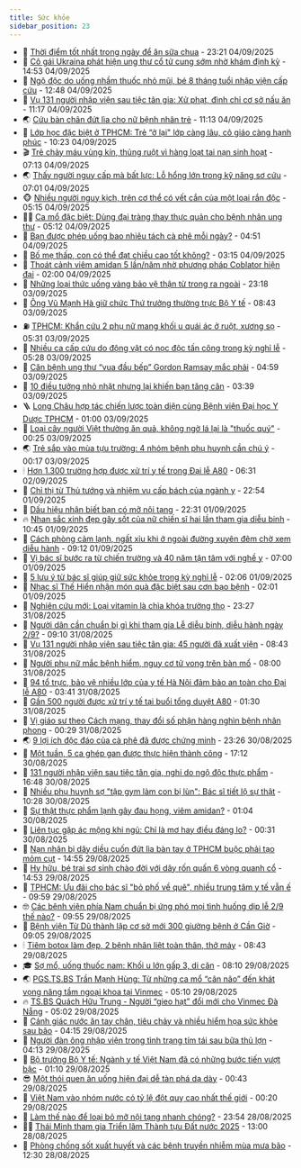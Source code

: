 ```yaml
---
title: Sức khỏe
sidebar_position: 23
---
```


<!-- dantri-suc-khoe:START -->
- 🤔 [Thời điểm tốt nhất trong ngày để ăn sữa chua](https://dantri.com.vn/suc-khoe/thoi-diem-tot-nhat-trong-ngay-de-an-sua-chua-20250904172733965.htm) - 23:21 04/09/2025
- 🚦 [Cô gái Ukraina phát hiện ung thư cổ tử cung sớm nhờ khám định kỳ](https://dantri.com.vn/suc-khoe/co-gai-ukraina-phat-hien-ung-thu-co-tu-cung-som-nho-kham-dinh-ky-20250904214308155.htm) - 14:53 04/09/2025
- 🤖 [Ngộ độc do uống nhầm thuốc nhỏ mũi, bé 8 tháng tuổi nhập viện cấp cứu](https://dantri.com.vn/suc-khoe/ngo-doc-do-uong-nham-thuoc-nho-mui-be-8-thang-tuoi-nhap-vien-cap-cuu-20250904171251197.htm) - 12:48 04/09/2025
- 🐻 [Vụ 131 người nhập viện sau tiệc tân gia: Xử phạt, đình chỉ cơ sở nấu ăn](https://dantri.com.vn/suc-khoe/vu-131-nguoi-nhap-vien-sau-tiec-tan-gia-xu-phat-dinh-chi-co-so-nau-an-20250904173500579.htm) - 11:17 04/09/2025
- 🌏 [Cứu bàn chân đứt lìa cho nữ bệnh nhân trẻ](https://dantri.com.vn/suc-khoe/cuu-ban-chan-dut-lia-cho-nu-benh-nhan-tre-20250904180915987.htm) - 11:13 04/09/2025
- 👺 [Lớp học đặc biệt ở TPHCM: Trẻ “ở lại&quot; lớp càng lâu, cô giáo càng hạnh phúc](https://dantri.com.vn/suc-khoe/lop-hoc-dac-biet-o-tphcm-tre-o-lai-lop-cang-lau-co-giao-cang-hanh-phuc-20250904140023201.htm) - 10:23 04/09/2025
- 🎬 [Trẻ chảy máu vùng kín, thủng ruột vì hàng loạt tai nạn sinh hoạt](https://dantri.com.vn/suc-khoe/tre-chay-mau-vung-kin-thung-ruot-vi-hang-loat-tai-nan-sinh-hoat-20250904121103746.htm) - 07:13 04/09/2025
- 🌏 [Thấy người nguy cấp mà bất lực: Lỗ hổng lớn trong kỹ năng sơ cứu](https://dantri.com.vn/suc-khoe/thay-nguoi-nguy-cap-ma-bat-luc-lo-hong-lon-trong-ky-nang-so-cuu-20250811123314183.htm) - 07:01 04/09/2025
- 🐵 [Nhiều người nguy kịch, trên cơ thể có vết cắn của một loại rắn độc](https://dantri.com.vn/suc-khoe/nhieu-nguoi-nguy-kich-tren-co-the-co-vet-can-cua-mot-loai-ran-doc-20250904115919174.htm) - 05:15 04/09/2025
- 👨‍🏫 [Ca mổ đặc biệt: Dùng đại tràng thay thực quản cho bệnh nhân ung thư](https://dantri.com.vn/suc-khoe/ca-mo-dac-biet-dung-dai-trang-thay-thuc-quan-cho-benh-nhan-ung-thu-20250904120837427.htm) - 05:12 04/09/2025
- 🤗 [Bạn được phép uống bao nhiêu tách cà phê mỗi ngày?](https://dantri.com.vn/suc-khoe/ban-duoc-phep-uong-bao-nhieu-tach-ca-phe-moi-ngay-20250904102805184.htm) - 04:51 04/09/2025
- 🫶 [Bố mẹ thấp, con có thể đạt chiều cao tốt không?](https://dantri.com.vn/suc-khoe/bo-me-thap-con-co-the-dat-chieu-cao-tot-khong-20250903120558372.htm) - 03:15 04/09/2025
- 🙉 [Thoát cảnh viêm amidan 5 lần/năm nhờ phương pháp Coblator hiện đại](https://dantri.com.vn/suc-khoe/thoat-canh-viem-amidan-5-lannam-nho-phuong-phap-coblator-hien-dai-20250831102229585.htm) - 02:00 04/09/2025
- 🦅 [Những loại thức uống vàng bảo vệ thận từ trong ra ngoài](https://dantri.com.vn/suc-khoe/nhung-loai-thuc-uong-vang-bao-ve-than-tu-trong-ra-ngoai-20250902101724879.htm) - 23:18 03/09/2025
- 🐘 [Ông Vũ Mạnh Hà giữ chức Thứ trưởng thường trực Bộ Y tế](https://dantri.com.vn/suc-khoe/ong-vu-manh-ha-giu-chuc-thu-truong-thuong-truc-bo-y-te-20250903151223460.htm) - 08:43 03/09/2025
- ⛽️ [TPHCM: Khẩn cứu 2 phụ nữ mang khối u quái ác ở ruột, xương sọ](https://dantri.com.vn/suc-khoe/tphcm-khan-cuu-2-phu-nu-mang-khoi-u-quai-ac-o-ruot-xuong-so-20250903122407480.htm) - 05:31 03/09/2025
- 🤡 [Nhiều ca cấp cứu do động vật có nọc độc tấn công trong kỳ nghỉ lễ](https://dantri.com.vn/suc-khoe/nhieu-ca-cap-cuu-do-dong-vat-co-noc-doc-tan-cong-trong-ky-nghi-le-20250903104110420.htm) - 05:28 03/09/2025
- 💼 [Căn bệnh ung thư “vua đầu bếp” Gordon Ramsay mắc phải](https://dantri.com.vn/suc-khoe/can-benh-ung-thu-vua-dau-bep-gordon-ramsay-mac-phai-20250903114729751.htm) - 04:59 03/09/2025
- 🤔 [10 điều tưởng nhỏ nhặt nhưng lại khiến bạn tăng cân](https://dantri.com.vn/suc-khoe/10-dieu-tuong-nho-nhat-nhung-lai-khien-ban-tang-can-20250901193601307.htm) - 03:39 03/09/2025
- 🪜 [Long Châu hợp tác chiến lược toàn diện cùng Bệnh viện Đại học Y Dược TPHCM](https://dantri.com.vn/suc-khoe/long-chau-hop-tac-chien-luoc-toan-dien-cung-benh-vien-dai-hoc-y-duoc-tphcm-20250902144942400.htm) - 01:00 03/09/2025
- 📝 [Loại cây người Việt thường ăn quả, không ngờ lá lại là &quot;thuốc quý&quot;](https://dantri.com.vn/suc-khoe/loai-cay-nguoi-viet-thuong-an-qua-khong-ngo-la-lai-la-thuoc-quy-20250903065436866.htm) - 00:25 03/09/2025
- 🌏 [Trẻ sắp vào mùa tựu trường: 4 nhóm bệnh phụ huynh cần chú ý](https://dantri.com.vn/suc-khoe/tre-sap-vao-mua-tuu-truong-4-nhom-benh-phu-huynh-can-chu-y-20250831095530256.htm) - 00:17 03/09/2025
- 🕯 [Hơn 1.300 trường hợp được xử trí y tế trong Đại lễ A80](https://dantri.com.vn/suc-khoe/hon-1300-truong-hop-duoc-xu-tri-y-te-trong-dai-le-a80-20250902131735515.htm) - 06:31 02/09/2025
- 🦍 [Chỉ thị từ Thủ tướng và nhiệm vụ cấp bách của ngành y](https://dantri.com.vn/suc-khoe/chi-thi-tu-thu-tuong-va-nhiem-vu-cap-bach-cua-nganh-y-20250831013255913.htm) - 22:54 01/09/2025
- 🌈 [Dấu hiệu nhận biết bạn có mỡ nội tạng](https://dantri.com.vn/suc-khoe/dau-hieu-nhan-biet-ban-co-mo-noi-tang-20250831203904032.htm) - 22:31 01/09/2025
- 🔥 [Nhan sắc xinh đẹp gây sốt của nữ chiến sĩ hai lần tham gia diễu binh](https://dantri.com.vn/doi-song/nhan-sac-xinh-dep-gay-sot-cua-nu-chien-si-hai-lan-tham-gia-dieu-binh-20250901171715383.htm) - 10:45 01/09/2025
- 🌊 [Cách phòng cảm lạnh, ngất xỉu khi ở ngoài đường xuyên đêm chờ xem diễu hành](https://dantri.com.vn/suc-khoe/cach-phong-cam-lanh-ngat-xiu-khi-o-ngoai-duong-xuyen-dem-cho-xem-dieu-hanh-20250901161016651.htm) - 09:12 01/09/2025
- 🚦 [Vị bác sĩ bước ra từ chiến trường và 40 năm tận tâm với nghề y](https://dantri.com.vn/suc-khoe/vi-bac-si-buoc-ra-tu-chien-truong-va-40-nam-tan-tam-voi-nghe-y-20250901115749400.htm) - 07:00 01/09/2025
- 🤖 [5 lưu ý từ bác sĩ giúp giữ sức khỏe trong kỳ nghỉ lễ](https://dantri.com.vn/suc-khoe/5-luu-y-tu-bac-si-giup-giu-suc-khoe-trong-ky-nghi-le-20250831084406154.htm) - 02:06 01/09/2025
- 🤡 [Nhạc sĩ Thế Hiển nhận món quà đặc biệt sau cơn bạo bệnh](https://dantri.com.vn/suc-khoe/nhac-si-the-hien-nhan-mon-qua-dac-biet-sau-con-bao-benh-20250901075043530.htm) - 02:01 01/09/2025
- 💂 [Nghiên cứu mới: Loại vitamin là chìa khóa trường thọ](https://dantri.com.vn/suc-khoe/nghien-cuu-moi-loai-vitamin-la-chia-khoa-truong-tho-20250831080520959.htm) - 23:27 31/08/2025
- 🦄 [Người dân cần chuẩn bị gì khi tham gia Lễ diễu binh, diễu hành ngày 2/9?](https://dantri.com.vn/suc-khoe/nguoi-dan-can-chuan-bi-gi-khi-tham-gia-le-dieu-binh-dieu-hanh-ngay-29-20250831154942956.htm) - 09:10 31/08/2025
- 🧠 [Vụ 131 người nhập viện sau tiệc tân gia: 45 người đã xuất viện](https://dantri.com.vn/suc-khoe/vu-131-nguoi-nhap-vien-sau-tiec-tan-gia-45-nguoi-da-xuat-vien-20250831133455908.htm) - 08:43 31/08/2025
- 🤖 [Người phụ nữ mắc bệnh hiểm, nguy cơ tử vong trên bàn mổ](https://dantri.com.vn/suc-khoe/nguoi-phu-nu-mac-benh-hiem-nguy-co-tu-vong-tren-ban-mo-20250831124219865.htm) - 08:00 31/08/2025
- 💼 [94 tổ trực, bảo vệ nhiều lớp của y tế Hà Nội đảm bảo an toàn cho Đại lễ A80](https://dantri.com.vn/suc-khoe/94-to-truc-bao-ve-nhieu-lop-cua-y-te-ha-noi-dam-bao-an-toan-cho-dai-le-a80-20250831100152907.htm) - 03:41 31/08/2025
- 🧰 [Gần 500 người được xử trí y tế tại buổi tổng duyệt A80](https://dantri.com.vn/suc-khoe/gan-500-nguoi-duoc-xu-tri-y-te-tai-buoi-tong-duyet-a80-20250830190643133.htm) - 01:30 31/08/2025
- 🎉 [Vị giáo sư theo Cách mạng, thay đổi số phận hàng nghìn bệnh nhân phong](https://dantri.com.vn/suc-khoe/vi-giao-su-theo-cach-mang-thay-doi-so-phan-hang-nghin-benh-nhan-phong-20250830203647811.htm) - 00:29 31/08/2025
- 🌏 [9 lợi ích độc đáo của cà phê đã được chứng minh](https://dantri.com.vn/suc-khoe/9-loi-ich-doc-dao-cua-ca-phe-da-duoc-chung-minh-20250830161638571.htm) - 23:26 30/08/2025
- 📝 [Một tuần, 5 ca ghép gan được thực hiện thành công](https://dantri.com.vn/suc-khoe/mot-tuan-5-ca-ghep-gan-duoc-thuc-hien-thanh-cong-20250831000908359.htm) - 17:12 30/08/2025
- 🧠 [131 người nhập viện sau tiệc tân gia, nghi do ngộ độc thực phẩm](https://dantri.com.vn/suc-khoe/131-nguoi-nhap-vien-sau-tiec-tan-gia-nghi-do-ngo-doc-thuc-pham-20250830200733161.htm) - 16:48 30/08/2025
- 🚀 [Nhiều phụ huynh sợ &quot;tập gym làm con bị lùn&quot;: Bác sĩ tiết lộ sự thật](https://dantri.com.vn/suc-khoe/nhieu-phu-huynh-so-tap-gym-lam-con-bi-lun-bac-si-tiet-lo-su-that-20250830075833589.htm) - 10:28 30/08/2025
- 💯 [Sự thật thực phẩm lạnh gây đau họng, viêm amidan?](https://dantri.com.vn/suc-khoe/su-that-thuc-pham-lanh-gay-dau-hong-viem-amidan-20250830075344475.htm) - 01:04 30/08/2025
- 🫶 [Liên tục gặp ác mộng khi ngủ: Chỉ là mơ hay điều đáng lo?](https://dantri.com.vn/suc-khoe/lien-tuc-gap-ac-mong-khi-ngu-chi-la-mo-hay-dieu-dang-lo-20250829202641512.htm) - 00:31 30/08/2025
- 👹 [Nạn nhân bị dây diều cuốn đứt lìa bàn tay ở TPHCM buộc phải tạo mỏm cụt](https://dantri.com.vn/suc-khoe/nan-nhan-bi-day-dieu-cuon-dut-lia-ban-tay-o-tphcm-buoc-phai-tao-mom-cut-20250829203052899.htm) - 14:55 29/08/2025
- 🤩 [Hy hữu, bé trai sơ sinh chào đời với dây rốn quấn 6 vòng quanh cổ](https://dantri.com.vn/suc-khoe/hy-huu-be-trai-so-sinh-chao-doi-voi-day-ron-quan-6-vong-quanh-co-20250829195637913.htm) - 14:53 29/08/2025
- 🌊 [TPHCM: Ưu đãi cho bác sĩ &quot;bỏ phố về quê&quot;, nhiều trung tâm y tế vẫn ế](https://dantri.com.vn/suc-khoe/tphcm-uu-dai-cho-bac-si-bo-pho-ve-que-nhieu-trung-tam-y-te-van-e-20250829152827076.htm) - 09:59 29/08/2025
- 🤓 [Các bệnh viện phía Nam chuẩn bị ứng phó mọi tình huống dịp lễ 2/9 thế nào?](https://dantri.com.vn/suc-khoe/cac-benh-vien-phia-nam-chuan-bi-ung-pho-moi-tinh-huong-dip-le-29-the-nao-20250829164750535.htm) - 09:55 29/08/2025
- 🌝 [Bệnh viện Từ Dũ thành lập cơ sở mới 300 giường bệnh ở Cần Giờ](https://dantri.com.vn/suc-khoe/benh-vien-tu-du-thanh-lap-co-so-moi-300-giuong-benh-o-can-gio-20250829155956666.htm) - 09:05 29/08/2025
- 🕯 [Tiêm botox làm đẹp, 2 bệnh nhân liệt toàn thân, thở máy](https://dantri.com.vn/suc-khoe/tiem-botox-lam-dep-2-benh-nhan-liet-toan-than-tho-may-20250829153800993.htm) - 08:43 29/08/2025
- 🎓 [Sợ mổ, uống thuốc nam: Khối u lớn gấp 3, di căn](https://dantri.com.vn/suc-khoe/so-mo-uong-thuoc-nam-khoi-u-lon-gap-3-di-can-20250829130455814.htm) - 08:10 29/08/2025
- 🌏 [PGS.TS.BS Trần Mạnh Hùng: Từ những ca mổ “cân não” đến khát vọng nâng tầm ngoại khoa tại Vinmec](https://dantri.com.vn/suc-khoe/pgstsbs-tran-manh-hung-tu-nhung-ca-mo-can-nao-den-khat-vong-nang-tam-ngoai-khoa-tai-vinmec-20250829113134013.htm) - 05:10 29/08/2025
- 🔥 [TS.BS Quách Hữu Trung - Người “gieo hạt” đổi mới cho Vinmec Đà Nẵng](https://dantri.com.vn/suc-khoe/tsbs-quach-huu-trung-nguoi-gieo-hat-doi-moi-cho-vinmec-da-nang-20250829111355364.htm) - 05:02 29/08/2025
- 📝 [Cảnh giác nước ăn tay chân, tiêu chảy và nhiều hiểm họa sức khỏe sau bão](https://dantri.com.vn/suc-khoe/canh-giac-nuoc-an-tay-chan-tieu-chay-va-nhieu-hiem-hoa-suc-khoe-sau-bao-20250829104736661.htm) - 04:15 29/08/2025
- 🧠 [Người đàn ông nhập viện trong tình trạng tím tái sau bữa thủ lợn](https://dantri.com.vn/suc-khoe/nguoi-dan-ong-nhap-vien-trong-tinh-trang-tim-tai-sau-bua-thu-lon-20250829110327198.htm) - 04:13 29/08/2025
- 🦅 [Bộ trưởng Bộ Y tế: Ngành y tế Việt Nam đã có những bước tiến vượt bậc](https://dantri.com.vn/suc-khoe/bo-truong-bo-y-te-nganh-y-te-viet-nam-da-co-nhung-buoc-tien-vuot-bac-20250828195033159.htm) - 01:10 29/08/2025
- 😎 [Một thói quen ăn uống hiện đại dễ tàn phá dạ dày](https://dantri.com.vn/suc-khoe/mot-thoi-quen-an-uong-hien-dai-de-tan-pha-da-day-20250828162927947.htm) - 00:43 29/08/2025
- 🎉 [Việt Nam vào nhóm nước có tỷ lệ đột quỵ cao nhất thế giới](https://dantri.com.vn/suc-khoe/viet-nam-vao-nhom-nuoc-co-ty-le-dot-quy-cao-nhat-the-gioi-20250829071726051.htm) - 00:20 29/08/2025
- 🫣 [Làm thế nào để loại bỏ mỡ nội tạng nhanh chóng?](https://dantri.com.vn/suc-khoe/lam-the-nao-de-loai-bo-mo-noi-tang-nhanh-chong-20250828163519530.htm) - 23:54 28/08/2025
- 🧑‍🏫 [Thái Minh tham gia Triển lãm Thành tựu Đất nước 2025](https://dantri.com.vn/suc-khoe/thai-minh-tham-gia-trien-lam-thanh-tuu-dat-nuoc-2025-20250828170330074.htm) - 13:00 28/08/2025
- 🥷 [Phòng chống sốt xuất huyết và các bệnh truyền nhiễm mùa mưa bão](https://dantri.com.vn/suc-khoe/phong-chong-sot-xuat-huyet-va-cac-benh-truyen-nhiem-mua-mua-bao-20250827103736373.htm) - 12:30 28/08/2025<!-- dantri-suc-khoe:END -->
